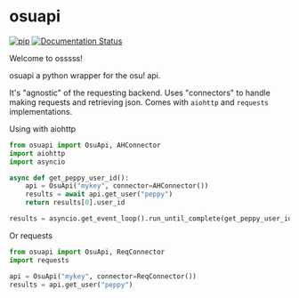 osuapi
======
[![pip](https://img.shields.io/pypi/v/osuapi.svg)](https://pypi.python.org/pypi/osuapi/)
[![Documentation Status](http://readthedocs.org/projects/osssss/badge/?version=latest)](http://osssss.readthedocs.io/en/latest/?badge=latest)

Welcome to osssss!

osuapi a python wrapper for the osu! api.

It's "agnostic" of the requesting backend. Uses "connectors" to handle making requests and retrieving json.
Comes with `aiohttp` and `requests` implementations.

Using with aiohttp
```py
from osuapi import OsuApi, AHConnector
import aiohttp
import asyncio

async def get_peppy_user_id():
	api = OsuApi("mykey", connector=AHConnector())
	results = await api.get_user("peppy")
	return results[0].user_id

results = asyncio.get_event_loop().run_until_complete(get_peppy_user_id())
```

Or requests
```py
from osuapi import OsuApi, ReqConnector
import requests

api = OsuApi("mykey", connector=ReqConnector())
results = api.get_user("peppy")
```
